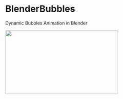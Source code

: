 # BlenderBubbles
Dynamic Bubbles Animation in Blender


<img src="https://github.com/Ladydiana/BlenderBubbles/blob/main/media/blue-transparent-rotation.gif" width="350" height="200" />
